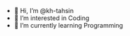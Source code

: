 - 👋 Hi, I’m @kh-tahsin
- 👀 I’m interested in Coding
- 🌱 I’m currently learning Programming


<!---
kh-tahsin/kh-tahsin is a ✨ special ✨ repository because its `README.md` (this file) appears on your GitHub profile.
You can click the Preview link to take a look at your changes.
--->
